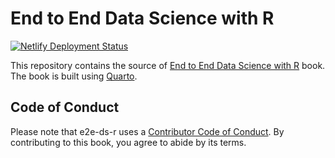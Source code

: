 # End to End Data Science with R

<!-- badges: start -->

[![Netlify Deployment Status](https://api.netlify.com/api/v1/badges/b241295b-f98a-46b8-82de-d88017c776b1/deploy-status)](https://app.netlify.com/sites/helpful-blini-97d066/deploys)

<!-- badges: end -->

This repository contains the source of [End to End Data Science with R](https://e2e-ds-r.franckess.com/) book. The book is built using [Quarto](https://quarto.org/).

## Code of Conduct

Please note that e2e-ds-r uses a [Contributor Code of Conduct](https://contributor-covenant.org/version/2/0/CODE_OF_CONDUCT.html). By contributing to this book, you agree to abide by its terms.
